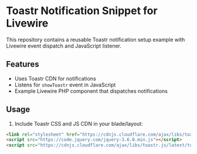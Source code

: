 # Toastr Notification Snippet for Livewire

This repository contains a reusable Toastr notification setup example with Livewire event dispatch and JavaScript listener.

## Features

- Uses Toastr CDN for notifications
- Listens for `showToastr` event in JavaScript
- Example Livewire PHP component that dispatches notifications

## Usage

1. Include Toastr CSS and JS CDN in your blade/layout:

```html
<link rel="stylesheet" href="https://cdnjs.cloudflare.com/ajax/libs/toastr.js/latest/toastr.min.css" />
<script src="https://code.jquery.com/jquery-3.6.0.min.js"></script>
<script src="https://cdnjs.cloudflare.com/ajax/libs/toastr.js/latest/toastr.min.js"></script>
